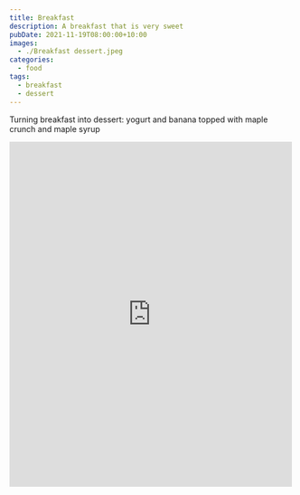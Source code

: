 ```yaml
---
title: Breakfast
description: A breakfast that is very sweet
pubDate: 2021-11-19T08:00:00+10:00
images:
  - ./Breakfast dessert.jpeg
categories:
  - food
tags:
  - breakfast
  - dessert
---
```


Turning breakfast into dessert: yogurt and banana topped with maple crunch and maple syrup

<iframe src="https://www.facebook.com/plugins/post.php?href=https%3A%2F%2Fwww.facebook.com%2Fchris1.tham%2Fposts%2Fpfbid025xG4bEra7XH4YCRz3Qzav9et6c7GXLRXEZzcbiJfzdNEAbtYXd1gHtCCxLrKS1uol&show_text=true&width=500" width="500" height="610" style="border:none;overflow:hidden" scrolling="no" frameborder="0" allowfullscreen="true" allow="autoplay; clipboard-write; encrypted-media; picture-in-picture; web-share"></iframe>
